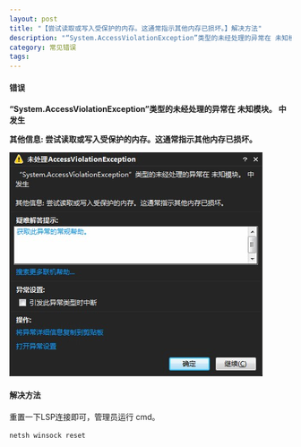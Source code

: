 ```yaml
---
layout: post
title: "【尝试读取或写入受保护的内存。这通常指示其他内存已损坏。】解决方法"
description: "“System.AccessViolationException”类型的未经处理的异常在 未知模块。 中发生其他信息: 尝试读取或写入受保护的内存。这通常指示其他内存已损坏。"
category: 常见错误
tags: 
---
```


#### 错误 ####

**“System.AccessViolationException”类型的未经处理的异常在 未知模块。 中发生**

**其他信息: 尝试读取或写入受保护的内存。这通常指示其他内存已损坏。**

![错误图片](/images/post/20140820142846.jpg)

#### 解决方法 ####

重置一下LSP连接即可，管理员运行 cmd。

`netsh winsock reset`